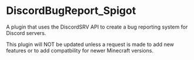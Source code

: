 # DiscordBugReport_Spigot
A plugin that uses the DiscordSRV API to create a bug reporting system for Discord servers.

This plugin will NOT be updated unless a request is made to add new features or to add compatbility for newer Minecraft versions.
